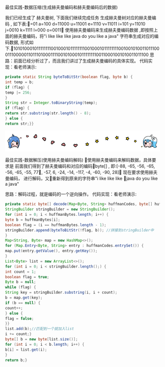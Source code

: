 







最佳实践-数据压缩(生成赫夫曼编码和赫夫曼编码后的数据)

我们已经生成了 赫夫曼树, 下面我们继续完成任务
生成赫夫曼树对应的赫夫曼编码  , 如下表:=01 a=100 d=11000 u=11001 e=1110 v=11011 i=101 y=11010 j=0010 k=1111 l=000 o=0011
使用赫夫曼编码来生成赫夫曼编码数据 ,即按照上面的赫夫曼编码，将"i like like like java do you like a java"   字符串生成对应的编码数据, 形式如下.1010100010111111110010001011111111001000101111111100100101001101110001110000011011101000111100101000101111111100110001001010011011100
思路：前面已经分析过了，而且我们讲过了生成赫夫曼编码的具体实现。
代码实现：看老师演示:



```java
private static String byteToBitStr(boolean flag, byte b) {
int temp = b;
if (flag) {
temp |= 256; 
}
String str = Integer.toBinaryString(temp);
if (flag) { 
return str.substring(str.length() - 8);
} else {
return str;}}

```



![哔哩哔哩动画](../img/bilibili_line.png)




最佳实践-数据解压(使用赫夫曼编码解码)
使用赫夫曼编码来解码数据，具体要求是
前面我们得到了赫夫曼编码和对应的编码byte[] , 即:[-88, -65, -56, -65, -56, -65, -55, 77, -57, 6, -24, -14, -117, -4, -60, -90, 28]
现在要求使用赫夫曼编码， 进行解码，又重新得到原来的字符串"i like like like java do you like a java"

思路：解码过程，就是编码的一个逆向操作。
代码实现：看老师演示:



```java
private static byte[] decode(Map<Byte, String> huffmanCodes, byte[] huffmanBytes) {
StringBuilder stringBuilder = new StringBuilder();
for (int i = 0; i < huffmanBytes.length; i++) {
byte b = huffmanBytes[i];
boolean flag = (i == huffmanBytes.length - 1);
stringBuilder.append(byteToBitStr(!flag, b)); //拼接到stringBuilder中 
} 
Map<String, Byte> map = new HashMap<>();
for (Map.Entry<Byte, String> entry : huffmanCodes.entrySet()) {
map.put(entry.getValue(), entry.getKey());
}
List<Byte> list = new ArrayList<>();
for (int i = 0; i < stringBuilder.length();) {
int count = 1;
boolean flag = true;
Byte b = null;
while (flag) {
String key = stringBuilder.substring(i, i + count);
b = map.get(key);
if (b == null) {
count++;
} else {
flag = false;
}}
list.add(b);//匹配到一个就加入list
i += count;}
byte[] b = new byte[list.size()];
for (int i = 0; i < b.length; i++) {
b[i] = list.get(i);
}
return b;}

```

























